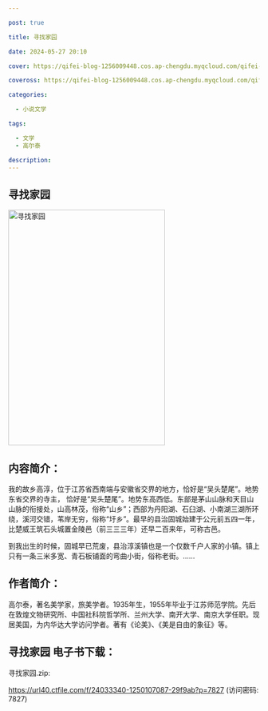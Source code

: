 ```yaml
---

post: true

title: 寻找家园

date: 2024-05-27 20:10

cover: https://qifei-blog-1256009448.cos.ap-chengdu.myqcloud.com/qifei-blog/6619005068eb9357136d47b5.jpg

coveross: https://qifei-blog-1256009448.cos.ap-chengdu.myqcloud.com/qifei-blog/6619005068eb9357136d47b5.jpg

categories:

  - 小说文学

tags:

  - 文学
  - 高尔泰

description:
---
```


## 寻找家园
<img alt="寻找家园 " class="aligncenter loading" data-was-processed="true" decoding="async" fetchpriority="high" height="471" src="https://qifei-blog-1256009448.cos.ap-chengdu.myqcloud.com/qifei-blog/6619005068eb9357136d47b5.jpg" style="cursor: zoom-in;" width="314"/>

## 内容简介：

我的故乡高淳，位于江苏省西南端与安徽省交界的地方，恰好是“吴头楚尾”。地势东省交界的寺主， 恰好是“吴头楚尾”。地势东高西低。东部是茅山山脉和天目山山脉的衔接处，山高林茂，俗称“山乡”；西部为丹阳湖、石臼湖、小南湖三湖所环绕，溪河交错，苇岸无穷，俗称“圩乡”。最早的县治固城始建于公元前五四一年，比楚威王筑石头城置金陵邑（前三三三年）还早二百来年，可称古邑。

到我出生的时候，固城早已荒废，县治淳溪镇也是一个仅数千户人家的小镇。镇上只有一条三米多宽、青石板铺面的弯曲小街，俗称老街。……

## 作者简介：

高尔泰，著名美学家，旅美学者。1935年生，1955年毕业于江苏师范学院。先后在敦煌文物研究所、中国社科院哲学所、兰州大学、南开大学、南京大学任职。现居美国，为内华达大学访问学者。著有《论美》、《美是自由的象征》等。

## 寻找家园 电子书下载：
寻找家园.zip: 

https://url40.ctfile.com/f/24033340-1250107087-29f9ab?p=7827 (访问密码: 7827)
